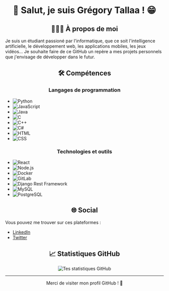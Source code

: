 <div align=center>

# 👋 Salut, je suis Grégory Tallaa ! 😁

## 👨🏻‍💻 À propos de moi

</div>

Je suis un étudiant passioné par l'informatique, que ce soit l'intelligence artificielle, le développement web, les applications mobiles, les jeux vidéos...
Je souhaite faire de ce GitHub un repère a mes projets personnels que j'envisage de développer dans le futur.

<div align=center>

## 🛠️ Compétences

### Langages de programmation

</div>

- ![Python](https://img.shields.io/badge/Python-3776AB?style=for-the-badge&logo=python&logoColor=white)
- ![JavaScript](https://img.shields.io/badge/JavaScript-F7DF1E?style=for-the-badge&logo=javascript&logoColor=black)
- ![Java](https://img.shields.io/badge/Java-007396?style=for-the-badge&logo=java&logoColor=white)
- ![C](https://img.shields.io/badge/C-A8B9CC?style=for-the-badge&logo=c&logoColor=white)
- ![C++](https://img.shields.io/badge/C++-00599C?style=for-the-badge&logo=cplusplus&logoColor=white)
- ![C#](https://img.shields.io/badge/C%23-239120?style=for-the-badge&logo=csharp&logoColor=white)
- ![HTML](https://img.shields.io/badge/HTML5-E34F26?style=for-the-badge&logo=html5&logoColor=white)
- ![CSS](https://img.shields.io/badge/CSS3-1572B6?style=for-the-badge&logo=css3&logoColor=white)

<div align=center>

### Technologies et outils

</div>

- ![React](https://img.shields.io/badge/React-20232A?style=for-the-badge&logo=react&logoColor=61DAFB)
- ![Node.js](https://img.shields.io/badge/Node.js-339933?style=for-the-badge&logo=nodedotjs&logoColor=white)
- ![Docker](https://img.shields.io/badge/Docker-2496ED?style=for-the-badge&logo=docker&logoColor=white)
- ![GitLab](https://img.shields.io/badge/GitLab-FC6D26?style=for-the-badge&logo=gitlab&logoColor=white)
- ![Django Rest Framework](https://img.shields.io/badge/Django%20Rest-092E20?style=for-the-badge&logo=django&logoColor=white)
- ![MySQL](https://img.shields.io/badge/MySQL-4479A1?style=for-the-badge&logo=mysql&logoColor=white)
- ![PostgreSQL](https://img.shields.io/badge/PostgreSQL-336791?style=for-the-badge&logo=postgresql&logoColor=white)

<div align=center>

## 🌐 Social

</div>

Vous pouvez me trouver sur ces plateformes :

- [LinkedIn](www.linkedin.com/in/gregory-tallaa)
- [Twitter](https://twitter.com/gregory_tallaa)
<!-- - [Portfolio](lien vers portfolio personnel) -->

<div align=center>

## 📈 Statistiques GitHub

![Tes statistiques GitHub](https://github-readme-stats.vercel.app/api?username=GreggHwzz&show_icons=true&theme=radical)


-----

Merci de visiter mon profil GitHub ! 💖
</div>

<!--
**GreggHwzz/GreggHwzz** is a ✨ _special_ ✨ repository because its `README.md` (this file) appears on your GitHub profile.

Here are some ideas to get you started:

- 🔭 I’m currently working on ...
- 🌱 I’m currently learning ...
- 👯 I’m looking to collaborate on ...
- 🤔 I’m looking for help with ...
- 💬 Ask me about ...
- 📫 How to reach me: ...
- 😄 Pronouns: ...
- ⚡ Fun fact: ...
-->
